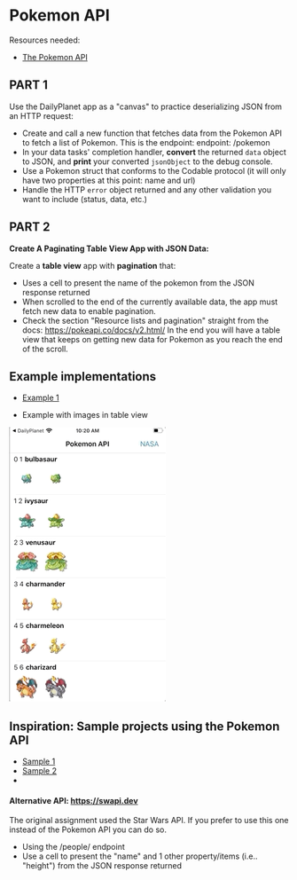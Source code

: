 # Pokemon API

Resources needed:
* [The Pokemon API](https://pokeapi.co)


## PART 1

Use the DailyPlanet app as a "canvas" to practice deserializing JSON from an HTTP request:

- Create and call a new function that fetches data from the Pokemon API to fetch a list of Pokemon. This is the endpoint: endpoint: /pokemon
- In your data tasks' completion handler, **convert** the returned `data` object to JSON, and **print** your converted `jsonObject` to the debug console.
- Use a Pokemon struct that conforms to the Codable protocol (it will only have two properties at this point: name and url)
- Handle the HTTP `error` object returned and any other validation you want to include (status, data, etc.)

## PART 2

**Create A Paginating Table View App with JSON Data:**

Create a **table view** app with **pagination** that:
- Uses a cell to present the name of the pokemon from the JSON response returned
- When scrolled to the end of the currently available data, the app must fetch new data to enable pagination.
- Check the section "Resource lists and pagination" straight from the docs: https://pokeapi.co/docs/v2.html/
In the end you will have a table view that keeps on getting new data for Pokemon as you reach the end of the scroll.


## Example implementations

- [Example 1](https://github.com/caocmai/mob1.3-fetching-from-api)

- Example with images in table view

![demo](pokemondemo.gif)

## Inspiration: Sample projects using the Pokemon API

- [Sample 1](https://github.com/tron1991/Pokemon-API-Swift)
- [Sample 2](https://github.com/Frog-Frog/Pokedex)
-

#### Alternative API: https://swapi.dev

The original assignment used the Star Wars API. If you prefer to use this one instead of the Pokemon API you can do so.

- Using the /people/ endpoint
- Use a cell to present the "name" and 1 other property/items (i.e.. "height") from the JSON response returned

